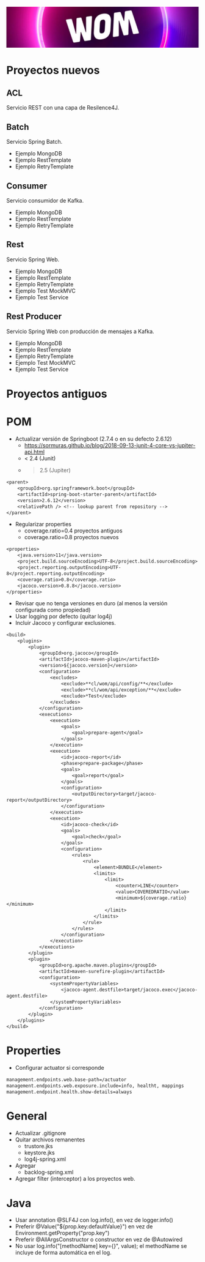 ![Wom](images/wom.png?raw=true "Wom")

# Proyectos nuevos

## ACL
Servicio REST con una capa de Resilence4J.

## Batch
Servicio Spring Batch.
- Ejemplo MongoDB
- Ejemplo RestTemplate
- Ejemplo RetryTemplate

## Consumer
Servicio consumidor de Kafka.
- Ejemplo MongoDB
- Ejemplo RestTemplate
- Ejemplo RetryTemplate

## Rest 
Servicio Spring Web.
- Ejemplo MongoDB
- Ejemplo RestTemplate
- Ejemplo RetryTemplate
- Ejemplo Test MockMVC
- Ejemplo Test Service

## Rest Producer
Servicio Spring Web con producción de mensajes a Kafka.
- Ejemplo MongoDB
- Ejemplo RestTemplate
- Ejemplo RetryTemplate
- Ejemplo Test MockMVC
- Ejemplo Test Service

# Proyectos antiguos

# POM
- Actualizar versión de Springboot (2.7.4 o en su defecto 2.6.12)
  - https://sormuras.github.io/blog/2018-09-13-junit-4-core-vs-jupiter-api.html
  - < 2.4 (Junit)
  - > 2.5 (Jupiter)

```
<parent>
	<groupId>org.springframework.boot</groupId>
	<artifactId>spring-boot-starter-parent</artifactId>
	<version>2.6.12</version>
	<relativePath /> <!-- lookup parent from repository -->
</parent>
```
	
- Regularizar properties
  - coverage.ratio=0.4 proyectos antiguos
  - coverage.ratio=0.8 proyectos nuevos
  
```
<properties>
	<java.version>11</java.version>
	<project.build.sourceEncoding>UTF-8</project.build.sourceEncoding>
	<project.reporting.outputEncoding>UTF-8</project.reporting.outputEncoding>
	<coverage.ratio>0.8</coverage.ratio>
	<jacoco.version>0.8.8</jacoco.version>
</properties>
```

- Revisar que no tenga versiones en duro (al menos la versión configurada como propiedad)
- Usar logging por defecto (quitar log4j)
- Incluir Jacoco y configurar exclusiones.

```
<build>
	<plugins>
		<plugin>
			<groupId>org.jacoco</groupId>
			<artifactId>jacoco-maven-plugin</artifactId>
			<version>${jacoco.version}</version>
			<configuration>
				<excludes>
					<exclude>**cl/wom/api/config/**</exclude>
					<exclude>**cl/wom/api/exception/**</exclude>
					<exclude>*Test</exclude>
				</excludes>
			</configuration>
			<executions>
				<execution>
					<goals>
						<goal>prepare-agent</goal>
					</goals>
				</execution>
				<execution>
					<id>jacoco-report</id>
					<phase>prepare-package</phase>
					<goals>
						<goal>report</goal>
					</goals>
					<configuration>
						<outputDirectory>target/jacoco-report</outputDirectory>
					</configuration>
				</execution>
				<execution>
					<id>jacoco-check</id>
					<goals>
						<goal>check</goal>
					</goals>
					<configuration>
						<rules>
							<rule>
								<element>BUNDLE</element>
								<limits>
									<limit>
										<counter>LINE</counter>
										<value>COVEREDRATIO</value>
										<minimum>${coverage.ratio}</minimum>
									</limit>
								</limits>
							</rule>
						</rules>
					</configuration>
				</execution>
			</executions>
		</plugin>
		<plugin>
			<groupId>org.apache.maven.plugins</groupId>
			<artifactId>maven-surefire-plugin</artifactId>
			<configuration>
				<systemPropertyVariables>
					<jacoco-agent.destfile>target/jacoco.exec</jacoco-agent.destfile>
				</systemPropertyVariables>
			</configuration>
		</plugin>
	</plugins>
</build>
```

# Properties

- Configurar actuator si corresponde

```	
management.endpoints.web.base-path=/actuator
management.endpoints.web.exposure.include=info, healtht, mappings
management.endpoint.health.show-details=always
```

# General
- Actualizar .gitignore
- Quitar archivos remanentes
  - trustore.jks
  - keystore.jks
  - log4j-spring.xml
- Agregar
  - backlog-spring.xml
- Agregar filter (interceptor) a los proyectos web.

# Java
- Usar annotation @SLF4J con log.info(), en vez de logger.info()
- Preferir @Value("${prop.key:defaultValue}") en vez de Environment.getProperty("prop.key")
- Preferir @AllArgsConstructor o constructor en vez de @Autowired
- No usar log.info("[methodName] key={}", value); el methodName se incluye de forma automática en el log.
